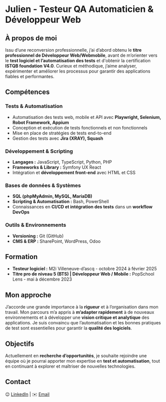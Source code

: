 # Julien - Testeur QA Automaticien & Développeur Web  

## À propos de moi 

Issu d’une reconversion professionnelle, j’ai d’abord obtenu le **titre professionnel de Développeur Web/Webmobile**, avant de m’orienter vers le **test logiciel et l’automatisation des tests** et d'obtenir la certification **ISTQB foundation V4.0**. Curieux et méthodique, j’aime analyser, expérimenter et améliorer les processus pour garantir des applications fiables et performantes.  

## Compétences 

### Tests & Automatisation
- Automatisation des tests web, mobile et API avec **Playwright, Selenium, Robot Framework, Appium**
- Conception et exécution de tests fonctionnels et non fonctionnels
- Mise en place de stratégies de tests end-to-end
- Gestion des tests avec **Jira (XRAY), Squash**

### Développement & Scripting
- **Langages :** JavaScript, TypeScript, Python, PHP  
- **Frameworks & Library :** Symfony UX React
- Intégration et **développement front-end** avec HTML et CSS  

### Bases de données & Systèmes  
- **SQL (phpMyAdmin, MySQL, MariaDB)**  
- **Scripting & Automatisation :** Bash, PowerShell  
- Connaissances en **CI/CD et intégration des tests** dans un **workflow DevOps**

### Outils & Environnements
- **Versioning :** Git (GitHub)
- **CMS & ERP :** SharePoint, WordPress, Odoo

## Formation 
- **Testeur logiciel :** M2i Villeneuve-d’ascq - octobre 2024 à février 2025
- **Titre pro de niveau 5 (BTS) | Développeur Web / Mobile :** PopSchool Lens - mai à décembre 2023

## Mon approche  

J’accorde une grande importance à la **rigueur** et à l’organisation dans mon travail. Mon parcours m’a appris à **m’adapter rapidement** à de nouveaux environnements et à développer une **vision critique et analytique** des applications. Je suis convaincu que l’automatisation et les bonnes pratiques de test sont essentielles pour garantir la **qualité des logiciels**.  

## Objectifs  

Actuellement en **recherche d’opportunités**, je souhaite rejoindre une équipe où je pourrai apporter mon expertise en **test et automatisation**, tout en continuant à explorer et maîtriser de nouvelles technologies.  

## Contact  
:wink: [LinkedIn](https://www.linkedin.com/in/julien-parsy-a88ab9289/) | ✉️ [Email](mailto:parsy.julien@hotmail.fr)  
